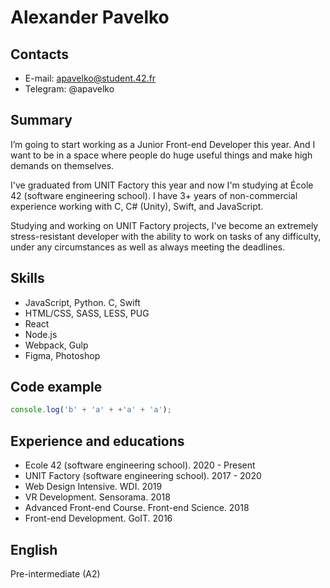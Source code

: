 # Alexander Pavelko

## Contacts
* E-mail: apavelko@student.42.fr
* Telegram: @apavelko

## Summary
I’m going to start working as a Junior Front-end Developer this year. And I want to be in a space where people do huge useful things and make high demands on themselves.

I've graduated from UNIT Factory this year and now I'm studying at École 42 (software engineering school). I have 3+ years of non-commercial experience working with C, C# (Unity), Swift, and JavaScript.

Studying and working on UNIT Factory projects, I've become an extremely stress-resistant developer with the ability to work on tasks of any difficulty, under any circumstances as well as always meeting the deadlines.

## Skills
* JavaScript, Python. C, Swift
* HTML/CSS, SASS, LESS, PUG
* React
* Node.js
* Webpack, Gulp
* Figma, Photoshop

## Code example
```js
console.log('b' + 'a' + +'a' + 'a');
```

## Experience and educations
* Ecole 42 (software engineering school). 2020 - Present
* UNIT Factory (software engineering school). 2017 - 2020
* Web Design Intensive. WDI. 2019
* VR Development. Sensorama. 2018
* Advanced Front-end Course. Front-end Science. 2018
* Front-end Development. GoIT. 2016

## English
Pre-intermediate (A2)
